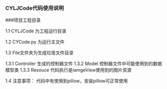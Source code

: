 ### CYLJCode代码使用说明

###项目工程目录

1.1  CYLJCode 为工程运行目录

1.2  CYCode.py 为运行主文件

1.3  File文件夹为生成垃圾文件目录

1.3.1  Controller 生成的控制器文件
1.3.2  Model 控制器文件中可能使用到的数据模型类
1.3.3  Resouce 代码执行是iamgeView使用到的图片资源

1.4  注意事项：
代码中有使用到pillow，安装pillow可正常使用
